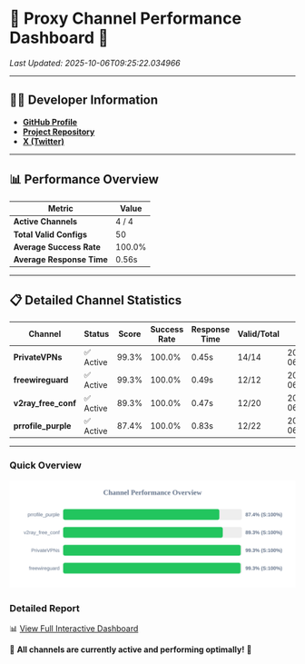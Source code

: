 # 🌟 Proxy Channel Performance Dashboard 🌟

_Last Updated: 2025-10-06T09:25:22.034966_

---

## 👩‍💻 Developer Information

- **[GitHub Profile](https://github.com/4n0nymou3)**  
- **[Project Repository](https://github.com/4n0nymou3/multi-proxy-config-fetcher)**  
- **[X (Twitter)](https://x.com/4n0nymou3)**  

---

## 📊 Performance Overview

| Metric                | Value       |
|-----------------------|-------------|
| **Active Channels**   | 4 / 4       |
| **Total Valid Configs** | 50          |
| **Average Success Rate** | 100.0%      |
| **Average Response Time** | 0.56s       |

---

## 📋 Detailed Channel Statistics

| Channel          | Status     | Score  | Success Rate | Response Time | Valid/Total | Last Success               |
|------------------|------------|--------|--------------|---------------|-------------|----------------------------|
| **PrivateVPNs**  | ✅ Active  | 99.3%  | 100.0% | 0.45s         | 14/14       | 2025-10-06T09:25:21.522346 |
| **freewireguard**  | ✅ Active  | 99.3%  | 100.0% | 0.49s         | 12/12       | 2025-10-06T09:25:22.033191 |
| **v2ray_free_conf**  | ✅ Active  | 89.3%  | 100.0% | 0.47s         | 12/20       | 2025-10-06T09:25:21.034328 |
| **prrofile_purple**  | ✅ Active  | 87.4%  | 100.0% | 0.83s         | 12/22       | 2025-10-06T09:25:20.494649 |

---

### Quick Overview
<div align="center">
  <a href="https://raw.githubusercontent.com/nullluser/NullRepo/refs/heads/main/assets/channel_stats_chart.svg">
    <img src="https://raw.githubusercontent.com/nullluser/NullRepo/refs/heads/main/assets/channel_stats_chart.svg" alt="Source Performance Statistics" width="800">
  </a>
</div>

### Detailed Report
📊 [View Full Interactive Dashboard](https://htmlpreview.github.io/?https://github.com/nullluser/NullRepo/blob/main/assets/performance_report.html)

🎉 **All channels are currently active and performing optimally!** 🎉
